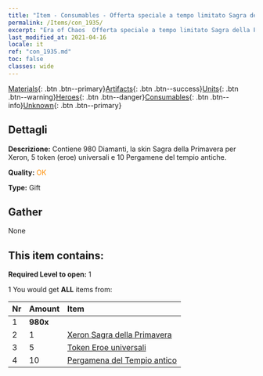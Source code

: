 ```yaml
---
title: "Item - Consumables - Offerta speciale a tempo limitato Sagra della Primavera"
permalink: /Items/con_1935/
excerpt: "Era of Chaos  Offerta speciale a tempo limitato Sagra della Primavera"
last_modified_at: 2021-04-16
locale: it
ref: "con_1935.md"
toc: false
classes: wide
---
```

 [Materials](/it/Items/){: .btn .btn--primary}[Artifacts](/it/Items/Artifacts/){: .btn .btn--success}[Units](/it/Items/Units/){: .btn .btn--warning}[Heroes](/it/Items/Heroes/){: .btn .btn--danger}[Consumables](/it/Items/Consumables/){: .btn .btn--info}[Unknown](/it/Items/Unknown/){: .btn .btn--primary}

## Dettagli
 **Descrizione:** Contiene 980 Diamanti, la skin Sagra della Primavera per Xeron, 5 token (eroe) universali e 10 Pergamene del tempio antiche.

 **Quality:** <span style="color: #FF8C00">OK</span>

 **Type:** Gift

## Gather

  None

## This item contains:

 **Required Level to open:** 1

 1 You would get **ALL** items  from:

  | Nr | Amount |     Item    |
  |:---|:-------|:------------|
  | 1 |  **980x** | <i class="fas fa-gem"/> |  | 
  | 2 | 1 | [Xeron Sagra della Primavera](/it/Items/con_1063/) |  | 
  | 3 | 5 | [Token Eroe universali](/it/Items/her_358/) |  | 
  | 4 | 10 | [Pergamena del Tempio antico](/it/Items/con_697/) |  | 

